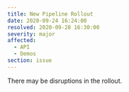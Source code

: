 ```yaml
---
title: New Pipeline Rollout
date: 2020-09-24 16:24:00
resolved: 2020-09-28 16:30:00
severity: major
affected:
  - API
  - Demos
section: issue
---
```


There may be disruptions in the rollout.
